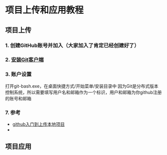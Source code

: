 # 项目上传和应用教程
## 项目上传
### 1. 创建GitHub账号并加入（大家加入了肯定已经创建好了）
### 2. [安装Git客户端](安装git客户端)
### 3. 账户设置
打开git-bash.exe，在桌面快捷方式/开始菜单/安装目录中
因为Git是分布式版本控制系统，所以需要填写用户名和邮箱作为一个标识，用户和邮箱为你github注册的账号和邮箱  


### 7. 参考
- [github入门到上传本地项目](https://www.cnblogs.com/specter45/p/github.html)
- 


## 项目应用
